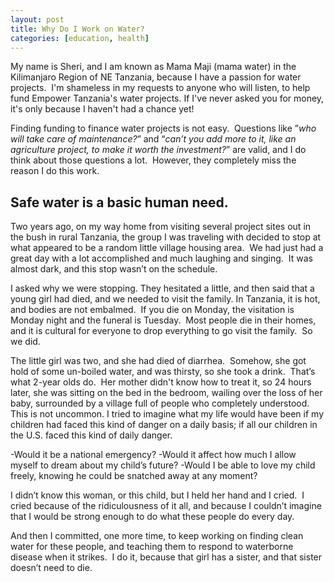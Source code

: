 ```yaml
---
layout: post
title: Why Do I Work on Water?
categories: [education, health]
---
```

My name is Sheri, and I am known as Mama Maji (mama water) in the Kilimanjaro Region of NE Tanzania, because I have a passion for water projects.  I'm shameless in my requests to anyone who will listen, to help fund Empower Tanzania's water projects. If I've never asked you for money, it's only because I haven't had a chance yet!

Finding funding to finance water projects is not easy.  Questions like ”<i>who will take care of maintenance?</i>” and “<i>can’t you add more to it, like an agriculture project, to make it worth the investment?</i>” are valid, and I do think about those questions a lot.  However, they completely miss the reason I do this work.
<h2>Safe water is a basic human need.</h2>
Two years ago, on my way home from visiting several project sites out in the bush in rural Tanzania, the group I was traveling with decided to stop at what appeared to be a random little village housing area.  We had just had a great day with a lot accomplished and much laughing and singing.  It was almost dark, and this stop wasn’t on the schedule.

I asked why we were stopping. They hesitated a little, and then said that a young girl had died, and we needed to visit the family. In Tanzania, it is hot, and bodies are not embalmed.  If you die on Monday, the visitation is Monday night and the funeral is Tuesday.  Most people die in their homes, and it is cultural for everyone to drop everything to go visit the family.  So we did.

The little girl was two, and she had died of diarrhea.  Somehow, she got hold of some un-boiled water, and was thirsty, so she took a drink.  That’s what 2-year olds do.  Her mother didn't know how to treat it, so 24 hours later, she was sitting on the bed in the bedroom, wailing over the loss of her baby, surrounded by a village full of people who completely understood.  This is not uncommon.
I tried to imagine what my life would have been if my children had faced this kind of danger on a daily basis; if all our children in the U.S. faced this kind of daily danger.


-Would it be a national emergency?
-Would it affect how much I allow myself to dream about my child’s future?
-Would I be able to love my child freely, knowing he could be snatched away at any moment?

I didn’t know this woman, or this child, but I held her hand and I cried.  I cried because of the ridiculousness of it all, and because I couldn’t imagine that I would be strong enough to do what these people do every day.

And then I committed, one more time, to keep working on finding clean water for these people, and teaching them to respond to waterborne disease when it strikes.  I do it, because that girl has a sister, and that sister doesn’t need to die.
